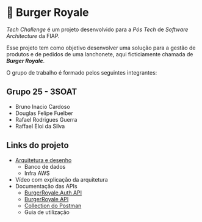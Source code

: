 # 🍔 Burger Royale

_Tech Challenge_ é um projeto desenvolvido para a _Pós Tech_ de _Software Architecture_ da FIAP.

Esse projeto tem como objetivo desenvolver uma solução para a gestão de produtos e de pedidos de uma lanchonete, aqui ficticiamente chamada de _**Burger Royale**_.

O grupo de trabalho é formado pelos seguintes integrantes:

## Grupo 25 - 3SOAT
* Bruno Inacio Cardoso
* Douglas Felipe Fuelber
* Rafael Rodrigues Guerra
* Raffael Eloi da Silva

## Links do projeto

- [Arquitetura e desenho](https://github.com/FiapSoftwareArquitectureTechChallange/.github/wiki/Arquitetura-da-Solu%C3%A7%C3%A3o)
    - Banco de dados
    - Infra AWS
- Vídeo com explicação da arquitetura
- Documentação das APIs
    - [BurgerRoyale.Auth API](https://github.com/FiapSoftwareArquitectureTechChallange/.github/wiki/API-BurgerRoyale-Auth)
    - [BurgerRoyale API](https://github.com/FiapSoftwareArquitectureTechChallange/.github/wiki/API-BurgerRoyale)
    - [Collection do Postman](https://github.com/FiapSoftwareArquitectureTechChallange/.github/blob/main/BurgerRoyale_Collection_v2.0.0.postman_collection.json)
    - Guia de utilização
